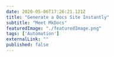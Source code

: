 ```yaml
---
date: 2020-05-06T17:26:21.121Z
title: "Generate a Docs Site Instantly" 
subtitle: "Meet MkDocs"
featuredImage: "./featuredImage.png"
tags: ['Automation']
externalLink: ""
published: false
---
```


